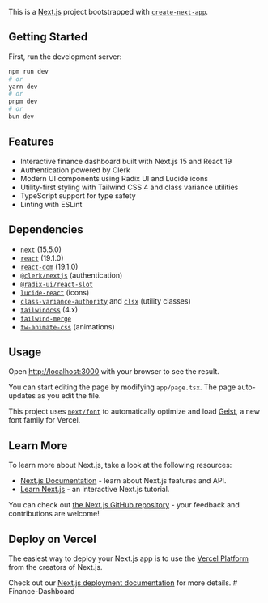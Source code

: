 This is a [Next.js](https://nextjs.org) project bootstrapped with [`create-next-app`](https://nextjs.org/docs/app/api-reference/cli/create-next-app).

## Getting Started

First, run the development server:

```bash
npm run dev
# or
yarn dev
# or
pnpm dev
# or
bun dev
```

## Features

- Interactive finance dashboard built with Next.js 15 and React 19
- Authentication powered by Clerk
- Modern UI components using Radix UI and Lucide icons
- Utility-first styling with Tailwind CSS 4 and class variance utilities
- TypeScript support for type safety
- Linting with ESLint

## Dependencies

- [`next`](https://nextjs.org/) (15.5.0)
- [`react`](https://react.dev/) (19.1.0)
- [`react-dom`](https://react.dev/) (19.1.0)
- [`@clerk/nextjs`](https://clerk.com/docs/nextjs) (authentication)
- [`@radix-ui/react-slot`](https://www.radix-ui.com/primitives/docs/components/slot)
- [`lucide-react`](https://lucide.dev/) (icons)
- [`class-variance-authority`](https://cva.style/) and [`clsx`](https://github.com/lukeed/clsx) (utility classes)
- [`tailwindcss`](https://tailwindcss.com/) (4.x)
- [`tailwind-merge`](https://github.com/dcastil/tailwind-merge)
- [`tw-animate-css`](https://github.com/justinmahar/tw-animate-css) (animations)

## Usage

Open [http://localhost:3000](http://localhost:3000) with your browser to see the result.

You can start editing the page by modifying `app/page.tsx`. The page auto-updates as you edit the file.

This project uses [`next/font`](https://nextjs.org/docs/app/building-your-application/optimizing/fonts) to automatically optimize and load [Geist](https://vercel.com/font), a new font family for Vercel.

## Learn More

To learn more about Next.js, take a look at the following resources:

- [Next.js Documentation](https://nextjs.org/docs) - learn about Next.js features and API.
- [Learn Next.js](https://nextjs.org/learn) - an interactive Next.js tutorial.

You can check out [the Next.js GitHub repository](https://github.com/vercel/next.js) - your feedback and contributions are welcome!

## Deploy on Vercel

The easiest way to deploy your Next.js app is to use the [Vercel Platform](https://vercel.com/new?utm_medium=default-template&filter=next.js&utm_source=create-next-app&utm_campaign=create-next-app-readme) from the creators of Next.js.

Check out our [Next.js deployment documentation](https://nextjs.org/docs/app/building-your-application/deploying) for more details.
#   F i n a n c e - D a s h b o a r d 
 
 

